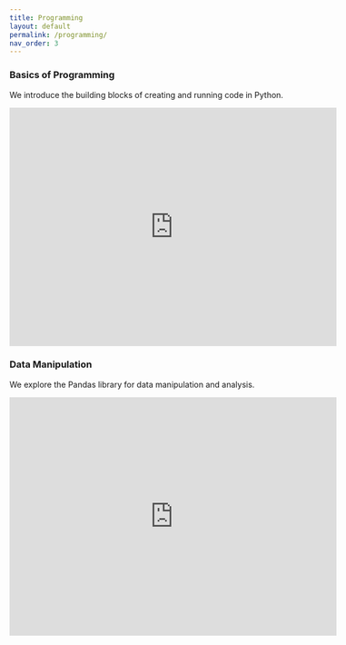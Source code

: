 ```yaml
---
title: Programming
layout: default
permalink: /programming/
nav_order: 3
---
```


### **Basics of Programming**

We introduce the building blocks of creating and running code in Python.

<iframe src="https://slides.com/pharringtonp19/business-analytics-programming/embed?byline=hidden" width="576" height="420" title="Business Analytics - Programming" scrolling="no" frameborder="0" webkitallowfullscreen mozallowfullscreen allowfullscreen></iframe>

### **Data Manipulation**

We explore the Pandas library for data manipulation and analysis.

<iframe src="https://slides.com/pharringtonp19/business-analytics-data-manipulation/embed?byline=hidden" width="576" height="420" title="Business Analytics - Data Manipulation" scrolling="no" frameborder="0" webkitallowfullscreen mozallowfullscreen allowfullscreen></iframe>